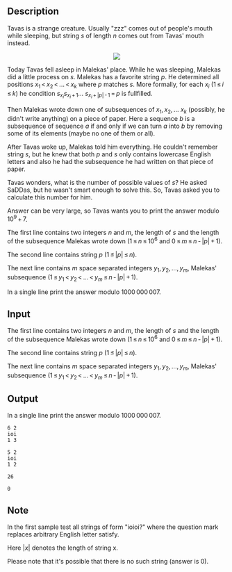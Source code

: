 ## Description

<div><p><span class="tex-font-style-underline">Tavas is a strange creature. Usually "zzz" comes out of people's mouth while sleeping, but string <span class="tex-span"><i>s</i></span> of length <span class="tex-span"><i>n</i></span> comes out from Tavas' mouth instead.</span></p><center> <img class="tex-graphics" src="file://WVsUC0AL.png" style="max-width: 100.0%;max-height: 100.0%;"> </center><p>Today Tavas fell asleep in Malekas' place. While he was sleeping, Malekas did a little process on <span class="tex-span"><i>s</i></span>. Malekas has a favorite string <span class="tex-span"><i>p</i></span>. He determined all positions <span class="tex-span"><i>x</i><sub class="lower-index">1</sub> &lt; <i>x</i><sub class="lower-index">2</sub> &lt; ... &lt; <i>x</i><sub class="lower-index"><i>k</i></sub></span> where <span class="tex-span"><i>p</i></span> matches <span class="tex-span"><i>s</i></span>. More formally, for each <span class="tex-span"><i>x</i><sub class="lower-index"><i>i</i></sub></span> (<span class="tex-span">1 ≤ <i>i</i> ≤ <i>k</i></span>) he condition <span class="tex-span"><i>s</i><sub class="lower-index"><i>x</i><sub class="lower-index"><i>i</i></sub></sub><i>s</i><sub class="lower-index"><i>x</i><sub class="lower-index"><i>i</i></sub> + 1</sub>... <i>s</i><sub class="lower-index"><i>x</i><sub class="lower-index"><i>i</i></sub> + |<i>p</i>| - 1</sub> = <i>p</i></span> is fullfilled.</p><p>Then Malekas wrote down one of subsequences of <span class="tex-span"><i>x</i><sub class="lower-index">1</sub>, <i>x</i><sub class="lower-index">2</sub>, ... <i>x</i><sub class="lower-index"><i>k</i></sub></span> (possibly, he didn't write anything) on a piece of paper. Here a sequence <span class="tex-span"><i>b</i></span> is a subsequence of sequence <span class="tex-span"><i>a</i></span> if and only if we can turn <span class="tex-span"><i>a</i></span> into <span class="tex-span"><i>b</i></span> by removing some of its elements (maybe no one of them or all).</p><p>After Tavas woke up, Malekas told him everything. He couldn't remember string <span class="tex-span"><i>s</i></span>, but he knew that both <span class="tex-span"><i>p</i></span> and <span class="tex-span"><i>s</i></span> only contains lowercase English letters and also he had the subsequence he had written on that piece of paper.</p><p>Tavas wonders, what is the number of possible values of <span class="tex-span"><i>s</i></span>? He asked SaDDas, but he wasn't smart enough to solve this. So, Tavas asked you to calculate this number for him.</p><p>Answer can be very large, so Tavas wants you to print the answer modulo <span class="tex-span">10<sup class="upper-index">9</sup> + 7</span>.</p></div><div class="input-specification"><p>The first line contains two integers <span class="tex-span"><i>n</i></span> and <span class="tex-span"><i>m</i></span>, the length of <span class="tex-span"><i>s</i></span> and the length of the subsequence Malekas wrote down (<span class="tex-span">1 ≤ <i>n</i> ≤ 10<sup class="upper-index">6</sup></span> and <span class="tex-span">0 ≤ <i>m</i> ≤ <i>n</i> - |<i>p</i>| + 1</span>).</p><p>The second line contains string <span class="tex-span"><i>p</i></span> (<span class="tex-span">1 ≤ |<i>p</i>| ≤ <i>n</i></span>).</p><p>The next line contains <span class="tex-span"><i>m</i></span> space separated integers <span class="tex-span"><i>y</i><sub class="lower-index">1</sub>, <i>y</i><sub class="lower-index">2</sub>, ..., <i>y</i><sub class="lower-index"><i>m</i></sub></span>, Malekas' subsequence (<span class="tex-span">1 ≤ <i>y</i><sub class="lower-index">1</sub> &lt; <i>y</i><sub class="lower-index">2</sub> &lt; ... &lt; <i>y</i><sub class="lower-index"><i>m</i></sub> ≤ <i>n</i> - |<i>p</i>| + 1</span>).</p></div><div class="output-specification"><p>In a single line print the answer modulo <span class="tex-span">1000 000 007</span>.</p></div>

## Input

<p>The first line contains two integers <span class="tex-span"><i>n</i></span> and <span class="tex-span"><i>m</i></span>, the length of <span class="tex-span"><i>s</i></span> and the length of the subsequence Malekas wrote down (<span class="tex-span">1 ≤ <i>n</i> ≤ 10<sup class="upper-index">6</sup></span> and <span class="tex-span">0 ≤ <i>m</i> ≤ <i>n</i> - |<i>p</i>| + 1</span>).</p><p>The second line contains string <span class="tex-span"><i>p</i></span> (<span class="tex-span">1 ≤ |<i>p</i>| ≤ <i>n</i></span>).</p><p>The next line contains <span class="tex-span"><i>m</i></span> space separated integers <span class="tex-span"><i>y</i><sub class="lower-index">1</sub>, <i>y</i><sub class="lower-index">2</sub>, ..., <i>y</i><sub class="lower-index"><i>m</i></sub></span>, Malekas' subsequence (<span class="tex-span">1 ≤ <i>y</i><sub class="lower-index">1</sub> &lt; <i>y</i><sub class="lower-index">2</sub> &lt; ... &lt; <i>y</i><sub class="lower-index"><i>m</i></sub> ≤ <i>n</i> - |<i>p</i>| + 1</span>).</p>

## Output

<p>In a single line print the answer modulo <span class="tex-span">1000 000 007</span>.</p>





```input1
6 2
ioi
1 3

```




```input2
5 2
ioi
1 2

```




```output1
26

```




```output2
0

```



## Note

<p>In the first sample test all strings of form <span class="tex-font-style-tt">"ioioi?"</span> where the question mark replaces arbitrary English letter satisfy.</p><p>Here <span class="tex-span">|<i>x</i>|</span> denotes the length of string x.</p><p>Please note that it's possible that there is no such string (answer is 0).</p>
